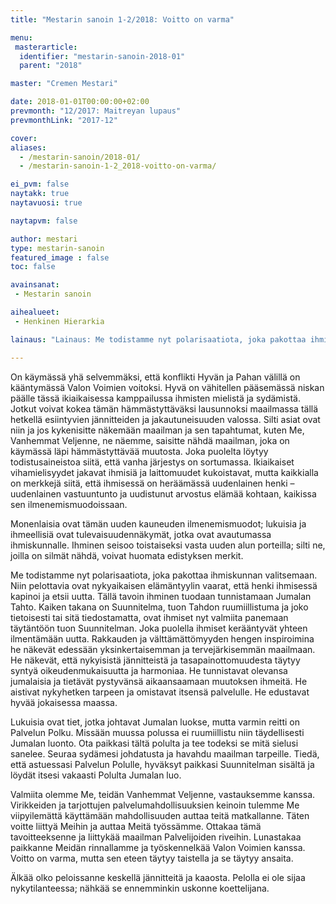 ```yaml
---
title: "Mestarin sanoin 1-2/2018: Voitto on varma"

menu:
 masterarticle:
  identifier: "mestarin-sanoin-2018-01"
  parent: "2018"

master: "Cremen Mestari"

date: 2018-01-01T00:00:00+02:00
prevmonth: "12/2017: Maitreyan lupaus"
prevmonthLink: "2017-12"

cover:
aliases:
  - /mestarin-sanoin/2018-01/
  - /mestarin-sanoin-1-2_2018-voitto-on-varma/

ei_pvm: false
naytakk: true
naytavuosi: true

naytapvm: false

author: mestari
type: mestarin-sanoin
featured_image : false
toc: false

avainsanat:
 - Mestarin sanoin

aihealueet:
 - Henkinen Hierarkia

lainaus: "Lainaus: Me todistamme nyt polarisaatiota, joka pakottaa ihmiskunnan valitsemaan. Niin pelottavia ovat nykyaikaisen elämäntyylin vaarat, että henki ihmisessä kapinoi ja etsii uutta. Tällä tavoin ihminen tuodaan tunnistamaan Jumalan Tahto."

---
```

<p>On käymässä yhä selvemmäksi, että konflikti Hyvän ja Pahan välillä on kääntymässä Valon Voimien voitoksi. Hyvä on vähitellen pääsemässä niskan päälle tässä ikiaikaisessa kamppailussa ihmisten mielistä ja sydämistä. Jotkut voivat kokea tämän hämmästyttäväksi lausunnoksi maailmassa tällä hetkellä esiintyvien jännitteiden ja jakautuneisuuden valossa. Silti asiat ovat niin ja jos kykenisitte näkemään maailman ja sen tapahtumat, kuten Me, Vanhemmat Veljenne, ne näemme, saisitte nähdä maailman, joka on käymässä läpi hämmästyttävää muutosta. Joka puolelta löytyy todistusaineistoa siitä, että vanha järjestys on sortumassa. Ikiaikaiset vihamielisyydet jakavat ihmisiä ja laittomuudet kukoistavat, mutta kaikkialla on merkkejä siitä, että ihmisessä on heräämässä uudenlainen henki – uudenlainen vastuuntunto ja uudistunut arvostus elämää kohtaan, kaikissa sen ilmenemismuodoissaan.</p>

<p>Monenlaisia ovat tämän uuden kauneuden ilmenemismuodot; lukuisia ja ihmeellisiä ovat tulevaisuudennäkymät, jotka ovat avautumassa ihmiskunnalle. Ihminen seisoo toistaiseksi vasta uuden alun porteilla; silti ne, joilla on silmät nähdä, voivat huomata edistyksen merkit.</p>

<p>Me todistamme nyt polarisaatiota, joka pakottaa ihmiskunnan valitsemaan. Niin pelottavia ovat nykyaikaisen elämäntyylin vaarat, että henki ihmisessä kapinoi ja etsii uutta. Tällä tavoin ihminen tuodaan tunnistamaan Jumalan Tahto. Kaiken takana on Suunnitelma, tuon Tahdon ruumiillistuma ja joko tietoisesti tai sitä tiedostamatta, ovat ihmiset nyt valmiita panemaan täytäntöön tuon Suunnitelman. Joka puolella ihmiset kerääntyvät yhteen ilmentämään uutta. Rakkauden ja välttämättömyyden hengen inspiroimina he näkevät edessään yksinkertaisemman ja tervejärkisemmän maailmaan. He näkevät, että nykyisistä jännitteistä ja tasapainottomuudesta täytyy syntyä oikeudenmukaisuutta ja harmoniaa. He tunnistavat olevansa jumalaisia ja tietävät pystyvänsä aikaansaamaan muutoksen ihmeitä. He aistivat nykyhetken tarpeen ja omistavat itsensä palvelulle. He edustavat hyvää jokaisessa maassa.</p>

<p>Lukuisia ovat tiet, jotka johtavat Jumalan luokse, mutta varmin reitti on Palvelun Polku. Missään muussa polussa ei ruumiillistu niin täydellisesti Jumalan luonto. Ota paikkasi tältä polulta ja tee todeksi se mitä sielusi sanelee. Seuraa sydämesi johdatusta ja havahdu maailman tarpeille. Tiedä, että astuessasi Palvelun Polulle, hyväksyt paikkasi Suunnitelman sisältä ja löydät itsesi vakaasti Polulta Jumalan luo.</p>

<p>Valmiita olemme Me, teidän Vanhemmat Veljenne, vastauksemme kanssa. Virikkeiden ja tarjottujen palvelumahdollisuuksien keinoin tulemme Me viipyilemättä käyttämään mahdollisuuden auttaa teitä matkallanne. Täten voitte liittyä Meihin ja auttaa Meitä työssämme. Ottakaa tämä tavoitteeksenne ja liittykää maailman Palvelijoiden riveihin. Lunastakaa paikkanne Meidän rinnallamme ja työskennelkää Valon Voimien kanssa. Voitto on varma, mutta sen eteen täytyy taistella ja se täytyy ansaita.</p>

<p>Älkää olko peloissanne keskellä jännitteitä ja kaaosta. Pelolla ei ole sijaa nykytilanteessa; nähkää se ennemminkin uskonne koettelijana.</p>
